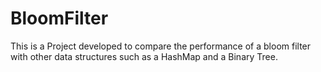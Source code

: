 # BloomFilter
 This is a Project developed to compare the performance of a bloom filter with other data structures such as a HashMap and a Binary Tree. 
